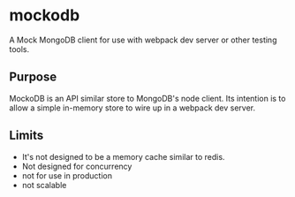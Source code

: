 # mockodb
A Mock MongoDB client for use with webpack dev server or other testing tools.

## Purpose
MockoDB is an API similar store to MongoDB's node client.  Its intention is to allow a simple in-memory store to wire up in a webpack dev server.

## Limits
* It's not designed to be a memory cache similar to redis.
* Not designed for concurrency
* not for use in production
* not scalable
